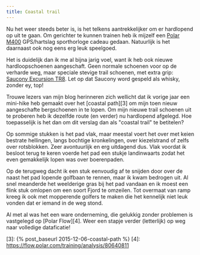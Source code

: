 ```yaml
---
title: Coastal trail
---
```

Nu het weer steeds beter is, is het telkens aantrekkelijker om er hardlopend op uit te gaan. Om gerichter te kunnen trainen heb ik mijzelf een [Polar M400][1] GPS/hartslag sporthorloge cadeau gedaan. Natuurlijk is het daarnaast ook nog eens erg leuk speelgoed.

Het is duidelijk dan ik me al bijna jarig voel, want ik heb ook nieuwe hardloopschoenen aangeschaft. Geen normale schoenen voor op de verharde weg, maar speciale stevige trail schoenen, met extra grip: [Saucony Excursion TR8][2]. Let op dat Saucony word gespeld als whisky, zonder ey, top!

Trouwe lezers van mijn blog herinneren zich wellicht dat ik vorige jaar een mini-hike heb gemaakt over het [coastal path][3] om mijn toen nieuw aangeschafte bergschoenen in te lopen. Om mijn nieuwe trail schoenen uit te proberen heb ik dezelfde route (en verder) nu hardlopend afgelegd. Hoe toepasselijk is het dan om dit verslag dan als "coastal trail" te betitelen?

Op sommige stukken is het pad vlak, maar meestal voert het over met keien bestrate hellingen, langs bochtige kronkelingen, over kiezelstrand of zelfs over rotsblokken. Zeer avontuurlijk en erg uitdagend dus. Vlak voordat ik besloot terug te keren voerde het pad een stukje landinwaarts zodat het even gemakkelijk lopen was over boerenpaden.

Op de terugweg dacht ik een stuk eenvoudig af te snijden door over de naast het pad lopende golfbaan te rennen, maar ik kwam bedrogen uit. Al snel meanderde het weelderige gras bij het pad vandaan en ik moest een flink stuk omlopen om een soort Fjord te omzeilen. Tot overmaat van ramp kreeg ik ook met mopperende golfers te maken die het kennelijk niet leuk vonden dat er iemand in de weg stond.

Al met al was het een ware onderneming, die gelukkig zonder problemen is vastgelegd op [Polar Flow][4]. Weer een stapje verder (letterlijk) op weg naar volledige dataficatie!

 [1]: http://www.polar.com/uk-en/products/improve_fitness/running_multisport/m400
 [2]: http://www.wiggle.co.uk/saucony-excursion-tr-8-shoes-ss15
 [3]: {% post_baseurl 2015-12-06-coastal-path %} [4]: https://flow.polar.com/training/analysis/80640811